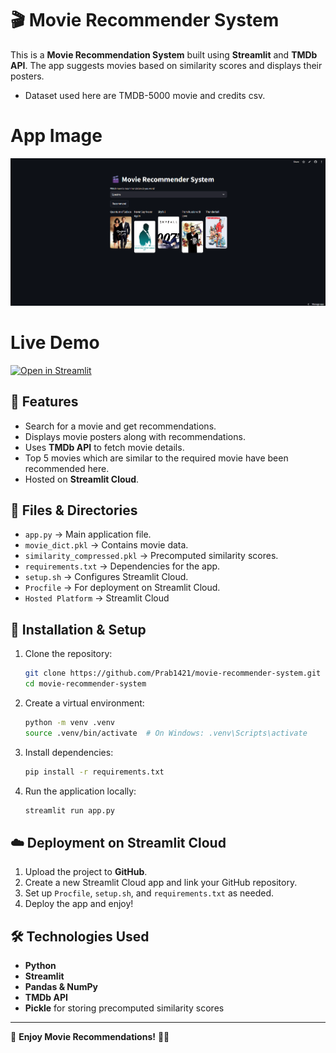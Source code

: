 # 🎬 Movie Recommender System

This is a **Movie Recommendation System** built using **Streamlit** and **TMDb API**. The app suggests movies based on similarity scores and displays their posters.
- Dataset used here are TMDB-5000 movie and credits csv.

# App Image
![App-Image](mrs.png)

# Live Demo
[![Open in Streamlit](https://static.streamlit.io/badges/streamlit_badge_black_white.svg)](https://8ozcudekug3fhodqgjdxhy.streamlit.app/)

## 🚀 Features
- Search for a movie and get recommendations.
- Displays movie posters along with recommendations.
- Uses **TMDb API** to fetch movie details.
- Top 5 movies which are similar to the required movie have been recommended here.
- Hosted on **Streamlit Cloud**.

## 📂 Files & Directories
- `app.py` → Main application file.
- `movie_dict.pkl` → Contains movie data.
- `similarity_compressed.pkl` → Precomputed similarity scores.
- `requirements.txt` → Dependencies for the app.
- `setup.sh` → Configures Streamlit Cloud.
- `Procfile` → For deployment on Streamlit Cloud.
- `Hosted Platform` → Streamlit Cloud
## 🔧 Installation & Setup
1. Clone the repository:
   ```sh
   git clone https://github.com/Prab1421/movie-recommender-system.git
   cd movie-recommender-system
   ```

2. Create a virtual environment:
   ```sh
   python -m venv .venv
   source .venv/bin/activate  # On Windows: .venv\Scripts\activate
   ```

3. Install dependencies:
   ```sh
   pip install -r requirements.txt
   ```

4. Run the application locally:
   ```sh
   streamlit run app.py
   ```

## ☁️ Deployment on Streamlit Cloud
1. Upload the project to **GitHub**.
2. Create a new Streamlit Cloud app and link your GitHub repository.
3. Set up `Procfile`, `setup.sh`, and `requirements.txt` as needed.
4. Deploy the app and enjoy!

## 🛠️ Technologies Used
- **Python**
- **Streamlit**
- **Pandas & NumPy**
- **TMDb API**
- **Pickle** for storing precomputed similarity scores

---
🚀 **Enjoy Movie Recommendations!** 🎥🍿
